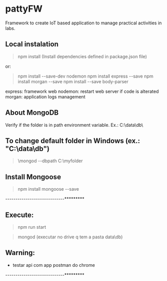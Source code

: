 # pattyFW

Framework to create IoT based application to manage practical activities in labs.



## Local instalation

> npm install 
(Install dependencies defined in package.json file)

or:
> npm install --save-dev nodemon
> npm install express --save
> npm install morgan --save
> npm install --save body-parser

express: framework web
nodemon: restart web server if code is alterated
morgan: application logs management

## About MongoDB
Verify if the folder is in path environment variable. Ex.: C:\data\db\

## To change default folder in Windows (ex.: "C:\data\db")
>\mongod --dbpath C:\myfolder

## Install Mongoose
>npm install mongoose --save

-----------------------------*********

## Execute:

> npm run start

> mongod (executar no drive q tem a pasta data\db)


## Warning:

- testar api com app postman do chrome

-----------------------------*********

